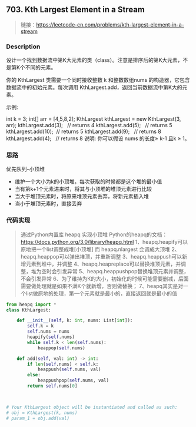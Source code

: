 ## 703. Kth Largest Element in a Stream
>链接：https://leetcode-cn.com/problems/kth-largest-element-in-a-stream

### Description
设计一个找到数据流中第K大元素的类（class）。注意是排序后的第K大元素，不是第K个不同的元素。

你的 KthLargest 类需要一个同时接收整数 k 和整数数组nums 的构造器，它包含数据流中的初始元素。每次调用 KthLargest.add，返回当前数据流中第K大的元素。

示例:

int k = 3;
int[] arr = [4,5,8,2];
KthLargest kthLargest = new KthLargest(3, arr);
kthLargest.add(3);   // returns 4
kthLargest.add(5);   // returns 5
kthLargest.add(10);  // returns 5
kthLargest.add(9);   // returns 8
kthLargest.add(4);   // returns 8
说明:
你可以假设 nums 的长度≥ k-1 且k ≥ 1。



### 思路
优先队列-小顶堆
- 维护一个大小为k的小顶堆，每次获取的时候都是这个堆的最小值
- 当有第k+1个元素进来时，将其与小顶堆的堆顶元素进行比较
- 当大于堆顶元素时，将原来堆顶元素丢弃，将新元素插入堆
- 当小于堆顶元素时，直接丢弃

### 代码实现
>通过Python内置库 heapq 实现小顶堆
Python的heapq的文档：https://docs.python.org/3.0/library/heapq.html
1、heapq.heapify可以原地把一个list调整成堆[小顶堆] 而 heapq.nlargest 会调成大顶堆
2、heapq.heappop可以弹出堆顶，并重新调整
3、heapq.heappush可以新增元素到堆中，并调整
4、heapq.heapreplace可以替换堆顶元素，并调整，堆为空时会引发异常
5、heapq.heappushpop替换堆顶元素并调整，不会引发异常
6、为了维持为K的大小，初始化的时候可能需要删减，后面需要做处理就是如果不满K个就新增，否则做替换；
7、heapq其实是对一个list做原地的处理，第一个元素就是最小的，直接返回就是最小的值


```python
from heapq import *
class KthLargest:

    def __init__(self, k: int, nums: List[int]):
        self.k = k
        self.nums = nums
        heapify(self.nums)
        while self.k < len(self.nums):
            heappop(self.nums)

    def add(self, val: int) -> int:
        if len(self.nums) < self.k:
            heappush(self.nums, val)
        else:
            heappushpop(self.nums, val)
        return self.nums[0]
        


# Your KthLargest object will be instantiated and called as such:
# obj = KthLargest(k, nums)
# param_1 = obj.add(val)
```

